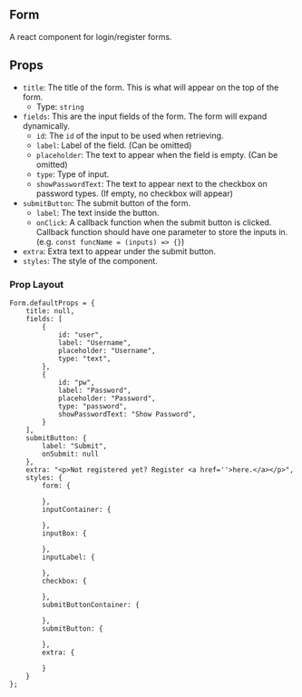 ## Form
A react component for login/register forms.

## Props
- `title`: The title of the form. This is what will appear on the top of the form.
  - Type: `string`
- `fields`: This are the input fields of the form. The form will expand dynamically.
  - `id`: The `id` of the input to be used when retrieving.
  - `label`: Label of the field. (Can be omitted)
  - `placeholder`: The text to appear when the field is empty. (Can be omitted)
  - `type`: Type of input.
  - `showPasswordText`: The text to appear next to the checkbox on password types. (If empty, no checkbox will appear)
- `submitButton`: The submit button of the form.
  - `label`: The text inside the button.
  - `onClick`: A callback function when the submit button is clicked. Callback function should have one parameter   to store the inputs in. (e.g. `const funcName = (inputs) => {}`)
- `extra`: Extra text to appear under the submit button.
- `styles`: The style of the component. 

### Prop Layout
```
Form.defaultProps = {
    title: null,
    fields: [
        {
            id: "user",
            label: "Username",
            placeholder: "Username",
            type: "text",
        },
        {
            id: "pw",
            label: "Password",
            placeholder: "Password",
            type: "password",
            showPasswordText: "Show Password",
        }
    ],
    submitButton: {
        label: "Submit",
        onSubmit: null
    },
    extra: "<p>Not registered yet? Register <a href=''>here.</a></p>",
    styles: {
        form: {
            
        },
        inputContainer: {
            
        },
        inputBox: {
            
        },
        inputLabel: {
            
        },
        checkbox: {
            
        },
        submitButtonContainer: {
            
        },
        submitButton: {
            
        },
        extra: {
            
        }
    }
};
```
